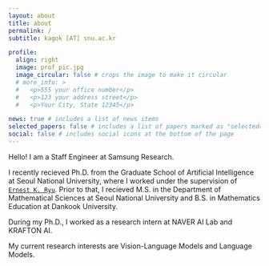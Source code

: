 ```yaml
---
layout: about
title: about
permalink: /
subtitle: kagok [AT] snu.ac.kr

profile:
  align: right
  image: prof_pic.jpg
  image_circular: false # crops the image to make it circular
  # more_info: >
  #   <p>555 your office number</p>
  #   <p>123 your address street</p>
  #   <p>Your City, State 12345</p>

news: true # includes a list of news items
selected_papers: false # includes a list of papers marked as "selected={true}"
social: false # includes social icons at the bottom of the page
---
```

Hello! I am a Staff Engineer at Samsung Research.

I recently recieved Ph.D. from the Graduate School of Artificial Intelligence at Seoul National University, where I worked under the supervision of [`Ernest K. Ryu`](https://ernestryu.com/). Prior to that, I recieved M.S. in the Department of Mathematical Sciences at Seoul National University and B.S. in Mathematics Education at Dankook University.

During my Ph.D., I worked as a research intern at NAVER AI Lab and KRAFTON AI.

My current research interests are Vision-Language Models and Language Models.

